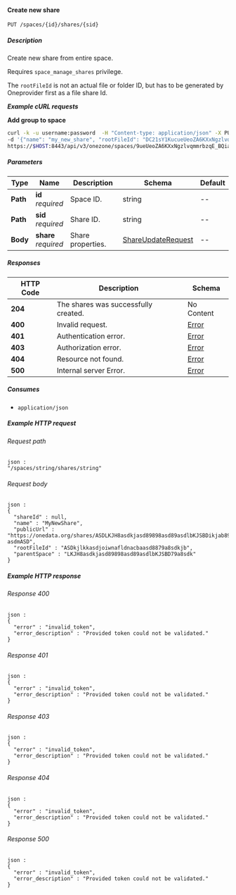 
<a name="create_share"></a>
#### Create new share
```
PUT /spaces/{id}/shares/{sid}
```


##### Description
Create new share from entire space.

Requires `space_manage_shares` privilege.

The `rootFileId` is not an actual file or folder ID, but 
has to be generated by Oneprovider first as a file share Id.

***Example cURL requests***

**Add group to space**
```bash
curl -k -u username:password  -H "Content-type: application/json" -X PUT \
-d '{"name": "my_new_share", "rootFileId": "DC21sY1KucueUeoZA6KXxNgzlvqmmrbzqE_B"}' \
https://$HOST:8443/api/v3/onezone/spaces/9ueUeoZA6KXxNgzlvqmmrbzqE_BQiaHEEDC21sY1Kuc/shares/A6KXxNgzlvqmmrbzqE_BQiammrbzqE_BQiaHEE
```


##### Parameters

|Type|Name|Description|Schema|Default|
|---|---|---|---|---|
|**Path**|**id**  <br>*required*|Space ID.|string|--|
|**Path**|**sid**  <br>*required*|Share ID.|string|--|
|**Body**|**share**  <br>*required*|Share properties.|[ShareUpdateRequest](../definitions/ShareUpdateRequest.md#shareupdaterequest)|--|


##### Responses

|HTTP Code|Description|Schema|
|---|---|---|
|**204**|The shares was successfully created.|No Content|
|**400**|Invalid request.|[Error](../definitions/Error.md#error)|
|**401**|Authentication error.|[Error](../definitions/Error.md#error)|
|**403**|Authorization error.|[Error](../definitions/Error.md#error)|
|**404**|Resource not found.|[Error](../definitions/Error.md#error)|
|**500**|Internal server Error.|[Error](../definitions/Error.md#error)|


##### Consumes

* `application/json`


##### Example HTTP request

###### Request path
```
json :
"/spaces/string/shares/string"
```


###### Request body
```
json :
{
  "shareId" : null,
  "name" : "MyNewShare",
  "publicUrl" : "https://onedata.org/shares/ASDLKJH8asdkjasd89898asd89asdlbKJSBDikjab89-asdmASD",
  "rootFileId" : "ASDkjlkkasdjoiwnafldnacbaasd8879a8sdkjb",
  "parentSpace" : "LKJH8asdkjasd89898asd89asdlbKJSBD79a8sdk"
}
```


##### Example HTTP response

###### Response 400
```
json :
{
  "error" : "invalid_token",
  "error_description" : "Provided token could not be validated."
}
```


###### Response 401
```
json :
{
  "error" : "invalid_token",
  "error_description" : "Provided token could not be validated."
}
```


###### Response 403
```
json :
{
  "error" : "invalid_token",
  "error_description" : "Provided token could not be validated."
}
```


###### Response 404
```
json :
{
  "error" : "invalid_token",
  "error_description" : "Provided token could not be validated."
}
```


###### Response 500
```
json :
{
  "error" : "invalid_token",
  "error_description" : "Provided token could not be validated."
}
```



